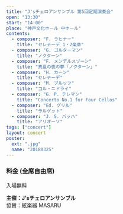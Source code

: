 ```yaml
---
title: "J'sチェロアンサンブル 第5回定期演奏会"
open: "13:30"
start: "14:00"
place: "神戸文化ホール 中ホール"
contents:
  - composer: "F. ラヒナー"
    title: "セレナーデ 1・2楽章"
  - composer: "G. ゴルターマン"
    title: "ノクターン"
  - composer: "F. メンデルスゾーン"
    title: "真夏の夜の夢「ノクターン」"
  - composer: "H. カーン"
    title: "セレナーデ"
  - composer: "M. ブルッフ"
    title: "コル・ニドライ"
  - composer: "G. P. テレマン"
    title: "Concerto No.1 for Four Cellos"
  - composer: "Ed. グリル"
    title: "ラルゲット"
  - composer: "J. S. バッハ"
    title: "アリオーソ"
tags: ["concert"]
layout: concert
poster:
  ext: ".jpg"
  name: "20180325"
---
```


### 料金 (全席自由席)

入場無料

**主催：J'sチェロアンサンブル**  
協賛：絃楽器 MASARU
